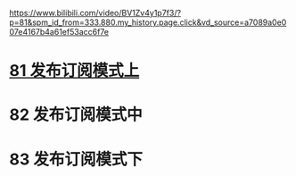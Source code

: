 https://www.bilibili.com/video/BV1Zv4y1p7f3/?p=81&spm_id_from=333.880.my_history.page.click&vd_source=a7089a0e007e4167b4a61ef53acc6f7e

# [81 发布订阅模式上](https://www.bilibili.com/video/BV1Zv4y1p7f3/?p=81&spm_id_from=333.880.my_history.page.click&vd_source=a7089a0e007e4167b4a61ef53acc6f7e)

# 82 发布订阅模式中

# 83 发布订阅模式下

















































